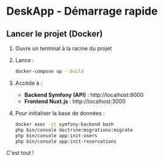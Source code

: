 # DeskApp - Démarrage rapide

## Lancer le projet (Docker)

1. Ouvre un terminal à la racine du projet
2. Lance :

    ```bash
    docker-compose up --build
    ```

3. Accède à :

    - **Backend Symfony (API)** : http://localhost:8000
    - **Frontend Nuxt.js** : http://localhost:3000

4. Pour initialiser la base de données :
    ```bash
    docker exec -it symfony-backend bash
    php bin/console doctrine:migrations:migrate
    php bin/console app:init-users
    php bin/console app:init-reservations
    ```

C'est tout !
